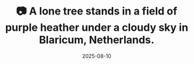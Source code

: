 ---
title: '📷 A lone tree stands in a field of purple heather under a cloudy sky in Blaricum, Netherlands.'
date: '2025-08-10'
image: 'https://cdn.diblasio.social/static/photos/2025/20250810_110114.jpg'
thumbnail: 'https://cdn.diblasio.social/static/photos/2025/thumbnails/20250810_110114.jpg'
alt_text: "A lone tree stands in a field of purple heather under a cloudy sky in Blaricum, Netherlands."
tags:
  - "#Photography"
  - "#Netherlands"
  - "#NoordHolland"
  - "#Blaricum"
  - "#Nature"
  - "#NaturePhotography"
  - "#Landscape"
  - "#Tree"
  - "#Heather"
  - "#ProcessZero"
  - "#ShotOniPhone"
  - "#Halide"
description: ''
created_date: '2025-08-10'
location: "Oude Naarderweg, Blaricum, Noord-Holland, Nederland, 1272 ET, Nederland"
exif_data: "Apple iPhone 15 Pro 9mm f/2.8 (1/800 | f/2.8 | ISO 25)"
draft: false
---